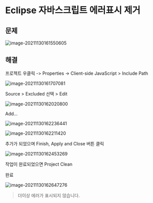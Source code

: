 # Eclipse 자바스크립트 에러표시 제거

## 문제

![image-20211130161550605](/home/shane/Documents/git/mdblog/development/eclipse-javascript-error.assets/image-20211130161550605.png)

## 해결

프로젝트 우클릭 -> Properties -> Client-side JavaScript > Include Path

![image-20211130161707081](/home/shane/Documents/git/mdblog/development/eclipse-javascript-error.assets/image-20211130161707081.png)

Source > Excluded 선택 > Edit

![image-20211130162020800](/home/shane/Documents/git/mdblog/development/eclipse-javascript-error.assets/image-20211130162020800.png)

Add...

![image-20211130162236441](/home/shane/Documents/git/mdblog/development/eclipse-javascript-error.assets/image-20211130162236441.png)

![image-20211130162211420](/home/shane/Documents/git/mdblog/development/eclipse-javascript-error.assets/image-20211130162211420.png)

추가가 되었으며 Finish, Apply and Close 버튼 클릭

![image-20211130162453269](/home/shane/Documents/git/mdblog/development/eclipse-javascript-error.assets/image-20211130162453269.png)

작업이 완료되었으면 Project Clean

완료

![image-20211130162647276](/home/shane/Documents/git/mdblog/development/eclipse-javascript-error.assets/image-20211130162647276.png)

> 더이상 에러가 표시되지 않습니다.